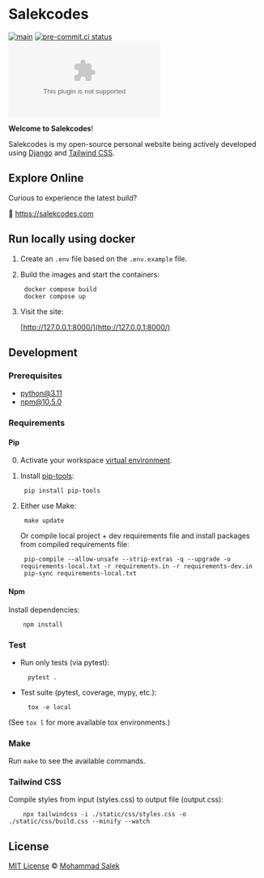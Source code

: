 # Salekcodes

[![main](https://github.com/MohammadSalek/salekcodes.com/actions/workflows/django.yml/badge.svg)](https://github.com/MohammadSalek/salekcodes.com/actions/workflows/django.yml)
[![pre-commit.ci status](https://results.pre-commit.ci/badge/github/MohammadSalek/salekcodes.com/main.svg)](https://results.pre-commit.ci/latest/github/MohammadSalek/salekcodes.com/main)
[![GitHub](https://img.shields.io/github/license/mohammadsalek/salekcodes.com?color=cornflowerblue)](https://github.com/MohammadSalek/salekcodes.com/blob/main/LICENSE)

**Welcome to Salekcodes**!

Salekcodes is my open-source personal website being actively developed using [Django](https://www.djangoproject.com) and [Tailwind CSS](https://tailwindcss.com/).

## Explore Online

Curious to experience the latest build?

🔗 <https://salekcodes.com>

## Run locally using docker

1. Create an `.env` file based on the `.env.example` file.

2. Build the images and start the containers:

        docker compose build
        docker compose up

3. Visit the site:

    [http://127.0.0.1:8000/](http://127.0.0.1:8000/)

## Development

### Prerequisites

- python@3.11
- npm@10.5.0

### Requirements

#### Pip

0. Activate your workspace [virtual environment](https://docs.python.org/3.11/library/venv.html).

1. Install [pip-tools](https://github.com/jazzband/pip-tools):

        pip install pip-tools

2. Either use Make:

        make update

    Or compile local project + dev requirements file and install packages from compiled requirements file:

        pip-compile --allow-unsafe --strip-extras -q --upgrade -o requirements-local.txt -r requirements.in -r requirements-dev.in
        pip-sync requirements-local.txt

#### Npm

Install dependencies:

        npm install

### Test

- Run only tests (via pytest):

        pytest .

- Test suite (pytest, coverage, mypy, etc.):

        tox -e local

(See `tox l` for more available tox environments.)

### Make

Run `make` to see the available commands.

### Tailwind CSS

Compile styles from input (styles.css) to output file (output.css):

        npx tailwindcss -i ./static/css/styles.css -o ./static/css/build.css --minify --watch 

## License

[MIT License](https://github.com/MohammadSalek/salekcodes.com/blob/main/LICENSE) © [Mohammad Salek](https://github.com/MohammadSalek)
